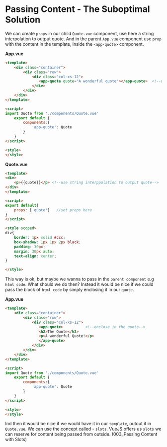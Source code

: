 # Passing Content - The Suboptimal Solution

We can create `props` in our child `Quote.vue` component, use here a string interpolation to output quote. 
And in the parent `App.vue` component use `prop` with the content in the template, inside the `<app-quote>` component. 

**App.vue**

```html
<template>
    <div class="container">
        <div class="row">
            <div class="col-xs-12">
               <app-quote quote="A wonderful quote"></app-quote>  <!--use props--> 
            </div>
        </div>
    </div>
</template>

<script>
import Quote from './components/Quote.vue'
    export default {
        components:{
            'app-quote': Quote
        }
    }
</script>

<style>
</style>
```

**Quote.vue**

```html
<template>
<div>
    <p>{{quote}}</p> <!--use string interppolation to output quote-->
</div>
</template>

<script>
export default{
    props: ['quote']   //set props here 
}
</script>

<style scoped>
div{
    border: 1px solid #ccc;
    box-shadow: 1px 1px 2px black;
    padding: 30px;
    margin: 30px auto;
    text-align: center;
}

</style>
```

This way is ok, but maybe we wanna to pass in the `parent component` e.g `html code`. What should we do then? Instead it would be nice if we could pass the block of `html code` by simply enclosing it in our `quote`. 

**App.vue**

```html
<template>
    <div class="container">
        <div class="row">
            <div class="col-xs-12">
               <app-quote>          <!--enclose in the quote-->
               <h2>The Quote</h2>
               <p>A wonderful Quote!</p>
               </app-quote>  
            </div>
        </div>
    </div>
</template>

<script>
import Quote from './components/Quote.vue'
    export default {
        components:{
            'app-quote': Quote
        }
    }
</script>

<style>
</style>
```

Ind then it would be nice if we would have it in our `template`, outout it in `Quote.vue`. We can use the concept called - `slots`. VueJS offers us `slots` we can reserve for content being passed from outside. (003_Passing Content with Slots)

